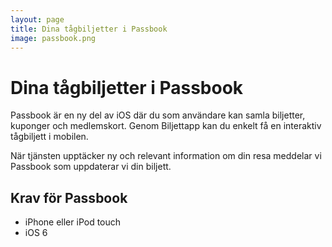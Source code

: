 ```yaml
---
layout: page
title: Dina tågbiljetter i Passbook
image: passbook.png
---
```


# Dina tågbiljetter i Passbook

Passbook är en ny del av iOS där du som användare kan samla biljetter, kuponger och medlemskort. Genom Biljettapp kan du enkelt få en interaktiv tågbiljett i mobilen.

När tjänsten upptäcker ny och relevant information om din resa meddelar vi Passbook som uppdaterar vi din biljett.

## Krav för Passbook

* iPhone eller iPod touch
* iOS 6